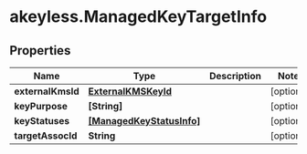 # akeyless.ManagedKeyTargetInfo

## Properties

Name | Type | Description | Notes
------------ | ------------- | ------------- | -------------
**externalKmsId** | [**ExternalKMSKeyId**](ExternalKMSKeyId.md) |  | [optional] 
**keyPurpose** | **[String]** |  | [optional] 
**keyStatuses** | [**[ManagedKeyStatusInfo]**](ManagedKeyStatusInfo.md) |  | [optional] 
**targetAssocId** | **String** |  | [optional] 


